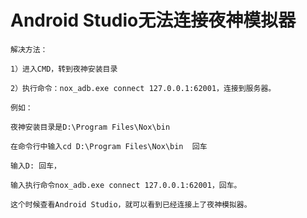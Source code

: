 #  Android Studio无法连接夜神模拟器

    解决方法：

    1）进入CMD，转到夜神安装目录

    2）执行命令：nox_adb.exe connect 127.0.0.1:62001，连接到服务器。

    例如：

    夜神安装目录是D:\Program Files\Nox\bin

    在命令行中输入cd D:\Program Files\Nox\bin  回车

    输入D: 回车，

    输入执行命令nox_adb.exe connect 127.0.0.1:62001，回车。

    这个时候查看Android Studio，就可以看到已经连接上了夜神模拟器。

